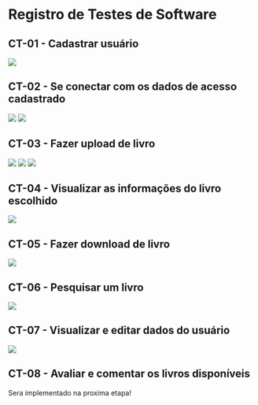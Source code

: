 # Registro de Testes de Software

## CT-01 - Cadastrar usuário
![](img/Registro.Testes//Cadastro.jpeg)


## CT-02 - Se conectar com os dados de acesso cadastrado
![](img/Registro.Testes//Login.jpg)
![](img/Registro.Testes//Login2.jpg)


## CT-03 - Fazer upload de livro
![](img/Registro.Testes//AddLivro2.jpg)
![](img/Registro.Testes//AddLivro3.jpg)
![](img/Registro.Testes//AddLivro4.jpg)

## CT-04 - Visualizar as informações do livro escolhido
![](img/Registro.Testes//Visualizar.jpg)


## CT-05 - Fazer download de livro
![](img/Registro.Testes//Download.jpg)

## CT-06 - Pesquisar um livro
![](img/Registro.Testes//Pesquisa.jpg)

## CT-07 - Visualizar e editar dados do usuário
![](img/Registro.Testes//DadosUser.jpg)

## CT-08 - Avaliar e comentar os livros disponíveis
Sera implementado na proxima etapa!